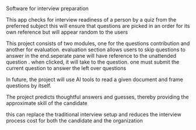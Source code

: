 Software for interview preparation

This app checks for interview readiness of a person by a quiz from the preferred subject
this will ensure that questions are picked in an order for its own reference but will appear random to the users

This project consists of two modules, one for the questions contribution and another for evaluation. evaluation section allows users to skip questions to answer in the end.seperate pane will have reference to the unattended question . when clicked, it will take to the question. one must submit the current question to answer the left over questions

In future, the project will use AI tools to read a given document and frame questions by itself.

The project predicts thoughtful answers and guesses, thereby providing the approximate skill of the candidate


this can replace the traditional interview setup and reduces the interview process cost for both the candidate and the organization
